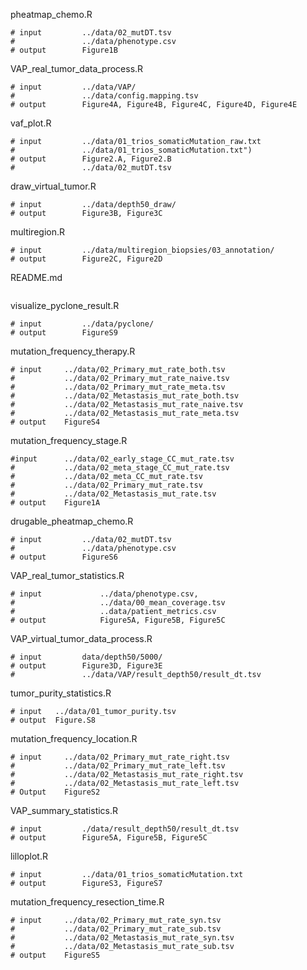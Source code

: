 pheatmap_chemo.R
```
# input         ../data/02_mutDT.tsv
#               ../data/phenotype.csv
# output        Figure1B
```
VAP_real_tumor_data_process.R
```
# input         ../data/VAP/
#               ../data/config.mapping.tsv
# output        Figure4A, Figure4B, Figure4C, Figure4D, Figure4E
```
vaf_plot.R
```
# input         ../data/01_trios_somaticMutation_raw.txt
#               ../data/01_trios_somaticMutation.txt")
# output        Figure2.A, Figure2.B
#               ../data/02_mutDT.tsv
```
draw_virtual_tumor.R
```
# input         ../data/depth50_draw/
# output        Figure3B, Figure3C
```
multiregion.R
```
# input         ../data/multiregion_biopsies/03_annotation/
# output        Figure2C, Figure2D
```
README.md
```
```
visualize_pyclone_result.R
```
# input         ../data/pyclone/
# output        FigureS9
```
mutation_frequency_therapy.R
```
# input     ../data/02_Primary_mut_rate_both.tsv
#           ../data/02_Primary_mut_rate_naive.tsv
#           ../data/02_Primary_mut_rate_meta.tsv
#           ../data/02_Metastasis_mut_rate_both.tsv
#           ../data/02_Metastasis_mut_rate_naive.tsv
#           ../data/02_Metastasis_mut_rate_meta.tsv
# output    FigureS4
```
mutation_frequency_stage.R
```
#input      ../data/02_early_stage_CC_mut_rate.tsv
#           ../data/02_meta_stage_CC_mut_rate.tsv
#           ../data/02_meta_CC_mut_rate.tsv
#           ../data/02_Primary_mut_rate.tsv
#           ../data/02_Metastasis_mut_rate.tsv
# output    Figure1A 
```
drugable_pheatmap_chemo.R
```
# input         ../data/02_mutDT.tsv
#               ../data/phenotype.csv
# output        FigureS6
```
VAP_real_tumor_statistics.R
```
# input             ../data/phenotype.csv, 
#                   ../data/00_mean_coverage.tsv
#                   ..data/patient_metrics.csv       
# output            Figure5A, Figure5B, Figure5C
```
VAP_virtual_tumor_data_process.R
```
# input         data/depth50/5000/
# output        Figure3D, Figure3E
#               ../data/VAP/result_depth50/result_dt.tsv               
```
tumor_purity_statistics.R
```
# input   ../data/01_tumor_purity.tsv
# output  Figure.S8 
```
mutation_frequency_location.R
```
# input     ../data/02_Primary_mut_rate_right.tsv
#           ../data/02_Primary_mut_rate_left.tsv
#           ../data/02_Metastasis_mut_rate_right.tsv
#           ../data/02_Metastasis_mut_rate_left.tsv
# Output    FigureS2
```
VAP_summary_statistics.R
```
# input         ./data/result_depth50/result_dt.tsv
# output        Figure5A, Figure5B, Figure5C
```
lilloplot.R
```
# input         ../data/01_trios_somaticMutation.txt
# output        FigureS3, FigureS7
```
mutation_frequency_resection_time.R
```
# input     ../data/02_Primary_mut_rate_syn.tsv
#           ../data/02_Primary_mut_rate_sub.tsv
#           ../data/02_Metastasis_mut_rate_syn.tsv
#           ../data/02_Metastasis_mut_rate_sub.tsv
# output    FigureS5
```
